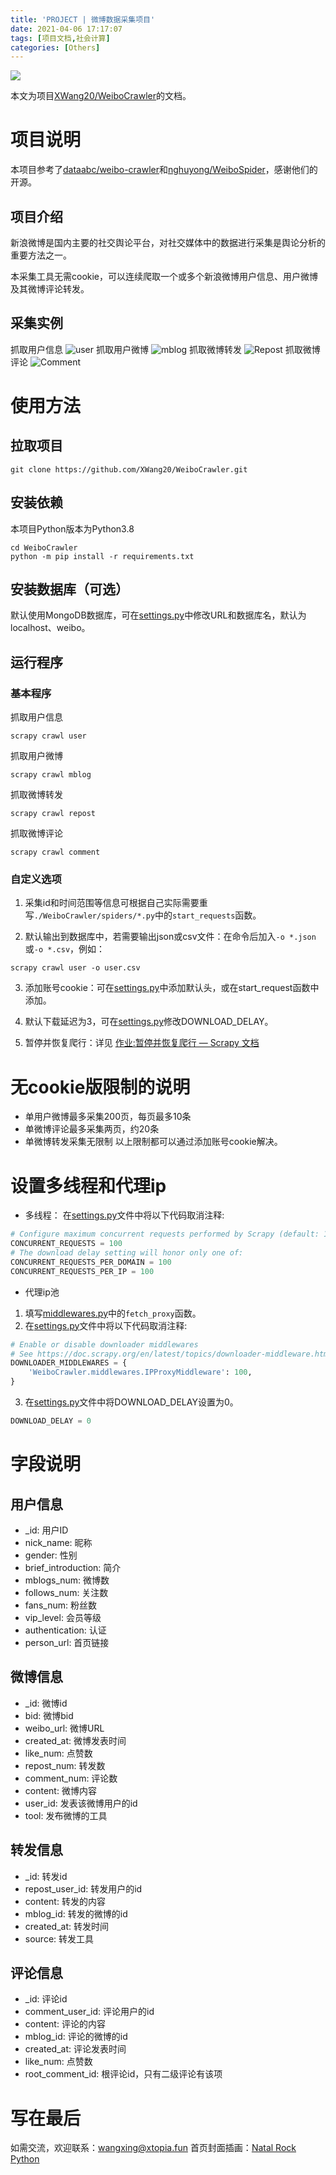 ```yaml
---
title: 'PROJECT | 微博数据采集项目'
date: 2021-04-06 17:17:07
tags: [项目文档,社会计算]
categories: [Others]
---
```

![](https://xtopia-1258297046.cos.ap-shanghai.myqcloud.com/%E5%BE%AE%E5%8D%9A%E6%95%B0%E6%8D%AE%E9%87%87%E9%9B%86.jpg)

本文为项目[XWang20/WeiboCrawler](https://github.com/XWang20/WeiboCrawler)的文档。

<!--more-->

# 项目说明

本项目参考了[dataabc/weibo-crawler](https://github.com/nghuyong/WeiboSpider)和[nghuyong/WeiboSpider](https://github.com/dataabc/weibo-crawler)，感谢他们的开源。

## 项目介绍

新浪微博是国内主要的社交舆论平台，对社交媒体中的数据进行采集是舆论分析的重要方法之一。

本采集工具无需cookie，可以连续爬取一个或多个新浪微博用户信息、用户微博及其微博评论转发。

## 采集实例
抓取用户信息
![user](https://xtopia-1258297046.cos.ap-shanghai.myqcloud.com/20210406163110.png)
抓取用户微博
![mblog](https://xtopia-1258297046.cos.ap-shanghai.myqcloud.com/20210406163931.png)
抓取微博转发
![Repost](https://xtopia-1258297046.cos.ap-shanghai.myqcloud.com/20210406164056.png)
抓取微博评论
![Comment](https://xtopia-1258297046.cos.ap-shanghai.myqcloud.com/20210406164127.png)

# 使用方法
## 拉取项目
```
git clone https://github.com/XWang20/WeiboCrawler.git
```

## 安装依赖
本项目Python版本为Python3.8
```
cd WeiboCrawler
python -m pip install -r requirements.txt
```

## 安装数据库（可选）
默认使用MongoDB数据库，可在[settings.py](https://github.com/XWang20/WeiboCrawler/blob/main/WeiboCrawler/settings.py)中修改URL和数据库名，默认为localhost、weibo。

## 运行程序
### 基本程序
抓取用户信息
```
scrapy crawl user
```
抓取用户微博
```
scrapy crawl mblog
```
抓取微博转发
```
scrapy crawl repost
```
抓取微博评论
```
scrapy crawl comment
```

### 自定义选项
1. 采集id和时间范围等信息可根据自己实际需要重写`./WeiboCrawler/spiders/*.py`中的`start_requests`函数。

2. 默认输出到数据库中，若需要输出json或csv文件：在命令后加入`-o *.json`或`-o *.csv`，例如：
```
scrapy crawl user -o user.csv
```

3. 添加账号cookie：可在[settings.py](https://github.com/XWang20/WeiboCrawler/blob/main/WeiboCrawler/settings.py)中添加默认头，或在start_request函数中添加。

4. 默认下载延迟为3，可在[settings.py](https://github.com/XWang20/WeiboCrawler/blob/main/WeiboCrawler/settings.py)修改DOWNLOAD_DELAY。

5. 暂停并恢复爬行：详见 [作业:暂停并恢复爬行 — Scrapy  文档](https://scrapy-16.readthedocs.io/zh_CN/1.6/topics/jobs.html)

# 无cookie版限制的说明
* 单用户微博最多采集200页，每页最多10条
* 单微博评论最多采集两页，约20条
* 单微博转发采集无限制
以上限制都可以通过添加账号cookie解决。

# 设置多线程和代理ip

* 多线程：
在[settings.py](https://github.com/XWang20/WeiboCrawler/blob/main/WeiboCrawler/settings.py)文件中将以下代码取消注释: 
```python
# Configure maximum concurrent requests performed by Scrapy (default: 16)
CONCURRENT_REQUESTS = 100
# The download delay setting will honor only one of:
CONCURRENT_REQUESTS_PER_DOMAIN = 100
CONCURRENT_REQUESTS_PER_IP = 100
```

* 代理ip池
1. 填写[middlewares.py](https://github.com/XWang20/WeiboCrawler/blob/main/WeiboCrawler/middlewares.py)中的`fetch_proxy`函数。
2. 在[settings.py](https://github.com/XWang20/WeiboCrawler/blob/main/WeiboCrawler/settings.py)文件中将以下代码取消注释: 
```python
# Enable or disable downloader middlewares
# See https://doc.scrapy.org/en/latest/topics/downloader-middleware.html
DOWNLOADER_MIDDLEWARES = {
    'WeiboCrawler.middlewares.IPProxyMiddleware': 100,
}
```
3. 在[settings.py](https://github.com/XWang20/WeiboCrawler/blob/main/WeiboCrawler/settings.py)文件中将DOWNLOAD_DELAY设置为0。
```python
DOWNLOAD_DELAY = 0
```

# 字段说明
## 用户信息
* _id: 用户ID
* nick_name: 昵称
* gender: 性别
* brief_introduction: 简介
* mblogs_num: 微博数
* follows_num: 关注数
* fans_num: 粉丝数
* vip_level: 会员等级
* authentication: 认证
* person_url: 首页链接

## 微博信息
* _id: 微博id
* bid: 微博bid
* weibo_url: 微博URL
* created_at: 微博发表时间
* like_num: 点赞数
* repost_num: 转发数
* comment_num: 评论数
* content: 微博内容
* user_id: 发表该微博用户的id
* tool: 发布微博的工具


## 转发信息
* _id: 转发id
* repost_user_id: 转发用户的id
* content: 转发的内容
* mblog_id: 转发的微博的id
* created_at: 转发时间
* source: 转发工具


## 评论信息
* _id: 评论id
* comment_user_id: 评论用户的id
* content: 评论的内容
* mblog_id: 评论的微博的id
* created_at: 评论发表时间
* like_num: 点赞数
* root_comment_id:  根评论id，只有二级评论有该项

# 写在最后
如需交流，欢迎联系：<wangxing@xtopia.fun>
首页封面插画：[Natal Rock Python](https://www.oldbookillustrations.com/illustrations/natal-rock-python/)